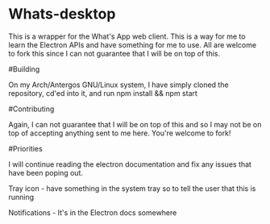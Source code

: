 # Whats-desktop

This is a wrapper for the What's App web client. This is a way for me to learn the Electron APIs and have something for me to use. 
All are welcome to fork this since I can not guarantee that I will be on top of this.

#Building

On my Arch/Antergos GNU/Linux system, I have simply cloned the repository, cd'ed into
it, and run npm install && npm start

#Contributing

Again, I can not guarantee that I will be on top of this and so I may
not be on top of accepting anything sent to me here. You're welcome to fork!

#Priorities

I will continue reading the electron documentation and fix any issues that have been poping out.

Tray icon - have something in the system tray so to tell the user that this is running

Notifications - It's in the Electron docs somewhere
